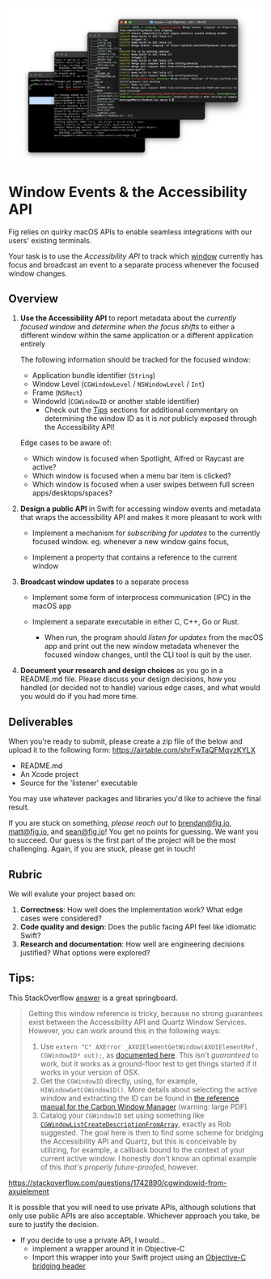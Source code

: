 ![windows.png](./assets/windows-with-white-bg.png)

# Window Events & the Accessibility API

Fig relies on quirky macOS APIs to enable seamless integrations with our users' existing terminals. 

Your task is to use the *Accessibility API* to track which <u>window</u> currently has focus and broadcast an event to a separate process whenever the focused window changes. 

## Overview

1. **Use the Accessibility API** to report metadata about the *currently focused window* and *determine when the focus shifts* to either a different window within the same application or a different application entirely

   

   The following information should be tracked for the focused window:

   - Application bundle identifier (`String`)
   - Window Level (`CGWindowLevel` / `NSWindowLevel` / `Int`)
   - Frame (`NSRect`)
   - WindowId (`CGWindowID` or another stable identifier)
     - Check out the [Tips](#Tips) sections for additional commentary on determining the window ID as it is *not* publicly exposed through the Accessibility API!

   Edge cases to be aware of:

   - Which window is focused when Spotlight, Alfred or Raycast are active?
   - Which window is focused when a menu bar item is clicked?
   - Which window is focused when a user swipes between full screen apps/desktops/spaces?

   

2. **Design a public API** in Swift for accessing window events and metadata that wraps the accessibility API and makes it more pleasant to work with

   - Implement a mechanism for *subscribing for updates* to the currently focused window. eg. whenever a new window gains focus, 

   - Implement a property that contains a reference to the current window

     

3. **Broadcast window updates** to a separate process

   - Implement some form of interprocess communication (IPC) in the macOS app

   - Implement a separate executable in either C, C++, Go or Rust.
     - When run, the program should *listen for updates* from the macOS app and print out the new window metadata whenever the focused window changes, until the CLI tool is quit by the user.

4. **Document your research and design choices** as you go in a README.md file. Please discuss your design decisions, how you handled (or decided not to handle) various edge cases, and what would you would do if you had more time.



## Deliverables

When you're ready to submit, please create a zip file of the below and upload it to the following form: https://airtable.com/shrFwTaQFMqvzKYLX

- README.md
- An Xcode project
- Source for the 'listener' executable 

You may use whatever packages and libraries you'd like to achieve the final result.

If you are stuck on something, *please reach out* to brendan@fig.io, matt@fig.io, and sean@fig.io! You get no points for guessing. We want you to succeed. Our guess is the first part of the project will be the most challenging. Again, if you are stuck, please get in touch!

## Rubric

We will evalute your project based on:

1. **Correctness**: How well does the implementation work? What edge cases were considered? 
2. **Code quality and design**: Does the public facing API feel like idiomatic Swift? 
3. **Research and documentation**: How well are engineering decisions justified? What options were explored?



## Tips:

This StackOverflow [answer](https://stackoverflow.com/questions/7422666/uniquely-identify-active-window-on-os-x/7423297#7423297) is a great springboard.

> Getting this window reference is tricky, because no strong guarantees exist between the Accessibility API and Quartz Window Services. However, you can work around this in the following ways:
>
> 1. Use `extern "C" AXError _AXUIElementGetWindow(AXUIElementRef, CGWindowID* out);`, as [documented here](https://stackoverflow.com/a/9624565/517815). This isn't *guaranteed* to work, but it works as a ground-floor test to get things started if it works in your version of OSX.
> 2. Get the `CGWindowID` directly, using, for example, `HIWindowGetCGWindowID()`. More details about selecting the active window and extracting the ID can be found in [the reference manual for the Carbon Window Manager](http://developer.apple.com/legacy/mac/library/documentation/Carbon/reference/Window_Manager/Window_Manager.pdf) (warning: large PDF).
> 3. Catalog your `CGWindowID` set using something like [`CGWindowListCreateDescriptionFromArray`](http://developer.apple.com/library/mac/#documentation/Carbon/Reference/CGWindow_Reference/Reference/Functions.html), exactly as Rob suggested. The goal here is then to find some scheme for bridging the Accessibility API and Quartz, but this is conceivable by utilizing, for example, a callback bound to the context of your current active window. I honestly don't know an optimal example of this *that's properly future-proofed*, however.

https://stackoverflow.com/questions/1742890/cgwindowid-from-axuielement

It is possible that you will need to use private APIs, although solutions that only use public APIs are also acceptable. Whichever approach you take, be sure to justify the decision.

- If you decide to use a private API, I would...
  - implement a wrapper around it in Objective-C
  - Import this wrapper into your Swift project using an [Objective-C bridging header](https://developer.apple.com/documentation/swift/imported_c_and_objective-c_apis/importing_objective-c_into_swift) 

